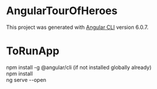 # AngularTourOfHeroes

This project was generated with [Angular CLI](https://github.com/angular/angular-cli) version 6.0.7.


# ToRunApp
npm install -g @angular/cli (if not installed globally already)  
npm install  
ng serve --open  